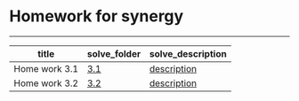 # Homework for synergy

---

| title         | solve_folder                  | solve_description                           |
|---------------|-------------------------------|---------------------------------------------|
| Home work 3.1 | [3.1](homeworks/3.1/solve.md) | [description](homeworks/3.1/description.md) |
| Home work 3.2 | [3.2](homeworks/3.2/solve.md) | [description](homeworks/3.2/description.md) |
